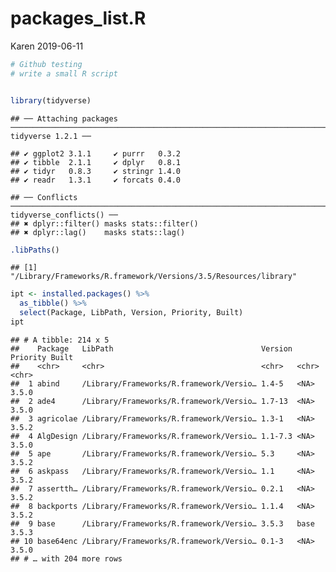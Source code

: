 packages\_list.R
================
Karen
2019-06-11

``` r
# Github testing
# write a small R script


library(tidyverse)
```

    ## ── Attaching packages ───────────────────────────────────────────────────────────────────────────── tidyverse 1.2.1 ──

    ## ✔ ggplot2 3.1.1     ✔ purrr   0.3.2
    ## ✔ tibble  2.1.1     ✔ dplyr   0.8.1
    ## ✔ tidyr   0.8.3     ✔ stringr 1.4.0
    ## ✔ readr   1.3.1     ✔ forcats 0.4.0

    ## ── Conflicts ──────────────────────────────────────────────────────────────────────────────── tidyverse_conflicts() ──
    ## ✖ dplyr::filter() masks stats::filter()
    ## ✖ dplyr::lag()    masks stats::lag()

``` r
.libPaths()
```

    ## [1] "/Library/Frameworks/R.framework/Versions/3.5/Resources/library"

``` r
ipt <- installed.packages() %>% 
  as_tibble() %>% 
  select(Package, LibPath, Version, Priority, Built)
ipt
```

    ## # A tibble: 214 x 5
    ##    Package   LibPath                                 Version Priority Built
    ##    <chr>     <chr>                                   <chr>   <chr>    <chr>
    ##  1 abind     /Library/Frameworks/R.framework/Versio… 1.4-5   <NA>     3.5.0
    ##  2 ade4      /Library/Frameworks/R.framework/Versio… 1.7-13  <NA>     3.5.0
    ##  3 agricolae /Library/Frameworks/R.framework/Versio… 1.3-1   <NA>     3.5.2
    ##  4 AlgDesign /Library/Frameworks/R.framework/Versio… 1.1-7.3 <NA>     3.5.0
    ##  5 ape       /Library/Frameworks/R.framework/Versio… 5.3     <NA>     3.5.2
    ##  6 askpass   /Library/Frameworks/R.framework/Versio… 1.1     <NA>     3.5.2
    ##  7 assertth… /Library/Frameworks/R.framework/Versio… 0.2.1   <NA>     3.5.2
    ##  8 backports /Library/Frameworks/R.framework/Versio… 1.1.4   <NA>     3.5.2
    ##  9 base      /Library/Frameworks/R.framework/Versio… 3.5.3   base     3.5.3
    ## 10 base64enc /Library/Frameworks/R.framework/Versio… 0.1-3   <NA>     3.5.0
    ## # … with 204 more rows
